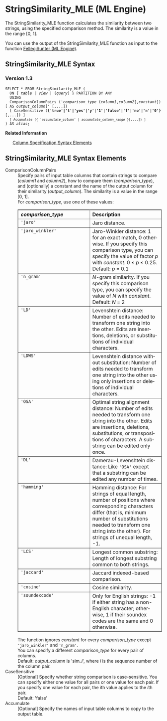 <div class="nested0" aria-labelledby="ariaid-title1" topicindex="1" topicid="euk1507823541050" id="euk1507823541050"><h1 class="title topictitle1" id="ariaid-title1">StringSimilarity_MLE (ML Engine)</h1><div class="body conbody">
<p class="p">The StringSimilarity_MLE function calculates the similarity between two strings, using the specified comparison method. The similarity is a value in the range [0, 1].</p>
<p class="p">You can use the output of the StringSimilarity_MLE function as input to the function <a href="nsp1558537470421.md#zwu1507904746201">FellegiSunter (ML Engine)</a>.</p></div><div class="topic reference nested1" aria-labelledby="ariaid-title2" topicindex="2" topicid="dzg1507823993600" xml:lang="en-us" lang="en-us" id="dzg1507823993600">
<h2 class="title topictitle2" id="ariaid-title2">StringSimilarity_MLE Syntax</h2><div class="body refbody"><div class="section" id="dzg1507823993600__section_N1000E_N1000C_N10001">
<h3 class="title sectiontitle">Version <span>1.3</span></h3><pre class="pre codeblock" xml:space="preserve"><code>SELECT * FROM StringSimilarity_MLE (
  <span>ON { <var class="keyword varname">table</var> | <var class="keyword varname">view</var> | (<var class="keyword varname">query</var>) }</span> PARTITION BY ANY
  USING
  ComparisonColumnPairs ('<var class="keyword varname">comparison_type</var> (<var class="keyword varname">column1</var>,<var class="keyword varname">column2</var>[,<var class="keyword varname">constant</var>])[ AS <var class="keyword varname">output_column</var>]' [,...])
  [ CaseSensitive (<span><b>{'true'|'t'|'yes'|'y'|'1'|'false'|'f'|'no'|'n'|'0'}</b></span>[,...]) ]
  <code class="ph codeph">[ Accumulate ({ '<var class="keyword varname">accumulate_column</var>' | <var class="keyword varname">accumulate_column_range</var> }[,...]) ]</code>
) AS <var class="keyword varname">alias</var>;</code></pre></div></div><div class="related-links"><div class="linklistheader"><p></p><b>Related Information</b></div>
<ul class="linklist linklist relinfo"><div class="linklistmember"><a href="ndv1557782188375.md">Column Specification Syntax Elements</a></div></ul></div></div><div class="topic reference nested1" aria-labelledby="ariaid-title3" topicindex="3" topicid="fvs1507823999172" xml:lang="en-us" lang="en-us" id="fvs1507823999172">
<h2 class="title topictitle2" id="ariaid-title3">StringSimilarity_MLE Syntax Elements</h2><div class="body refbody"><div class="section" id="fvs1507823999172__section_N10011_N1000E_N10001"><dl class="dl parml"><dt class="dt pt dlterm">ComparisonColumnPairs</dt><dd class="dd pd">Specify pairs of input table columns that contain strings to compare (<var class="keyword varname">column1</var> and <var class="keyword varname">column2</var>), how to compare them (<var class="keyword varname">comparison_type</var>), and (optionally) a constant and the name of the output column for their similarity (<var class="keyword varname">output_column</var>). The similarity is a value in the range [0, 1].</dd><dd class="dd pd ddexpand">For <var class="keyword varname">comparison_type</var>, use one of these values:</dd><dd class="dd pd ddexpand"><div class="tablenoborder"><table cellpadding="4" cellspacing="0" summary="" id="fvs1507823999172__table_N100C1_N100BD_N1001B_N10018_N10014_N10010_N10001" class="table" frame="border" border="1" rules="all"><div class="caption"></div><colgroup span="1"><col style="width:50%" span="1"></col><col style="width:50%" span="1"></col></colgroup><thead class="thead" style="text-align:left;"><tr class="row"><th class="entry cellrowborder" style="vertical-align:top;" id="d7407e178" rowspan="1" colspan="1"><var class="keyword varname">comparison_type</var></th><th class="entry cellrowborder" style="vertical-align:top;" id="d7407e181" rowspan="1" colspan="1">Description</th></tr></thead><tbody class="tbody"><tr class="row"><td class="entry cellrowborder" style="vertical-align:top;" headers="d7407e178" rowspan="1" colspan="1"><code class="ph codeph">'jaro'</code></td><td class="entry cellrowborder" style="vertical-align:top;" headers="d7407e181" rowspan="1" colspan="1">Jaro distance.</td></tr><tr class="row"><td class="entry cellrowborder" style="vertical-align:top;" headers="d7407e178" rowspan="1" colspan="1"><code class="ph codeph">'jaro_winkler'</code></td><td class="entry cellrowborder" style="vertical-align:top;" headers="d7407e181" rowspan="1" colspan="1">Jaro-Winkler distance: 1 for an exact match, 0 otherwise. If you specify this comparison type, you can specify the value of factor <var class="keyword varname">p</var> with <var class="keyword varname">constant</var>. 0 ≤ <var class="keyword varname">p</var> ≤ 0.25. Default: <var class="keyword varname">p</var> = 0.1</td></tr><tr class="row"><td class="entry cellrowborder" style="vertical-align:top;" headers="d7407e178" rowspan="1" colspan="1"><code class="ph codeph">'n_gram'</code></td><td class="entry cellrowborder" style="vertical-align:top;" headers="d7407e181" rowspan="1" colspan="1"><var class="keyword varname">N</var>-gram similarity. If you specify this comparison type, you can specify the value of <var class="keyword varname">N</var> with <var class="keyword varname">constant</var>. Default: <var class="keyword varname">N</var> = 2</td></tr><tr class="row"><td class="entry cellrowborder" style="vertical-align:top;" headers="d7407e178" rowspan="1" colspan="1"><code class="ph codeph">'LD'</code></td><td class="entry cellrowborder" style="vertical-align:top;" headers="d7407e181" rowspan="1" colspan="1">Levenshtein distance: Number of edits needed to transform one string into the other. Edits are insertions, deletions, or substitutions of individual characters.</td></tr><tr class="row"><td class="entry cellrowborder" style="vertical-align:top;" headers="d7407e178" rowspan="1" colspan="1"><code class="ph codeph">'LDWS'</code></td><td class="entry cellrowborder" style="vertical-align:top;" headers="d7407e181" rowspan="1" colspan="1">Levenshtein distance without substitution: Number of edits needed to transform one string into the other using only insertions or deletions of individual characters.</td></tr><tr class="row"><td class="entry cellrowborder" style="vertical-align:top;" headers="d7407e178" rowspan="1" colspan="1"><code class="ph codeph">'OSA'</code></td><td class="entry cellrowborder" style="vertical-align:top;" headers="d7407e181" rowspan="1" colspan="1">Optimal string alignment distance: Number of edits needed to transform one string into the other. Edits are insertions, deletions, substitutions, or transpositions of characters. A substring can be edited only once.</td></tr><tr class="row"><td class="entry cellrowborder" style="vertical-align:top;" headers="d7407e178" rowspan="1" colspan="1"><code class="ph codeph">'DL'</code></td><td class="entry cellrowborder" style="vertical-align:top;" headers="d7407e181" rowspan="1" colspan="1">Damerau-Levenshtein distance: Like <code class="ph codeph">'OSA'</code> except that a substring can be edited any number of times.</td></tr><tr class="row"><td class="entry cellrowborder" style="vertical-align:top;" headers="d7407e178" rowspan="1" colspan="1"><code class="ph codeph">'hamming'</code></td><td class="entry cellrowborder" style="vertical-align:top;" headers="d7407e181" rowspan="1" colspan="1">Hamming distance: For strings of equal length, number of positions where corresponding characters differ (that is, minimum number of substitutions needed to transform one string into the other). For strings of unequal length, -1.</td></tr><tr class="row"><td class="entry cellrowborder" style="vertical-align:top;" headers="d7407e178" rowspan="1" colspan="1"><code class="ph codeph">'LCS'</code></td><td class="entry cellrowborder" style="vertical-align:top;" headers="d7407e181" rowspan="1" colspan="1">Longest common substring: Length of longest substring common to both strings.</td></tr><tr class="row"><td class="entry cellrowborder" style="vertical-align:top;" headers="d7407e178" rowspan="1" colspan="1"><code class="ph codeph">'jaccard'</code></td><td class="entry cellrowborder" style="vertical-align:top;" headers="d7407e181" rowspan="1" colspan="1">Jaccard indexed-based comparison.</td></tr><tr class="row"><td class="entry cellrowborder" style="vertical-align:top;" headers="d7407e178" rowspan="1" colspan="1"><code class="ph codeph">'cosine'</code></td><td class="entry cellrowborder" style="vertical-align:top;" headers="d7407e181" rowspan="1" colspan="1">Cosine similarity.</td></tr><tr class="row"><td class="entry cellrowborder" style="vertical-align:top;" headers="d7407e178" rowspan="1" colspan="1"><code class="ph codeph">'soundexcode'</code></td><td class="entry cellrowborder" style="vertical-align:top;" headers="d7407e181" rowspan="1" colspan="1">Only for English strings: -1 if either string has a non-English character; otherwise, 1 if their soundex codes are the same and 0 otherwise.</td></tr></tbody></table></div>
The function ignores <var class="keyword varname">constant</var> for every <var class="keyword varname">comparison_type</var> except <code class="ph codeph">'jaro_winkler'</code> and <code class="ph codeph">'n_gram'</code>.</dd><dd class="dd pd ddexpand">You can specify a different <var class="keyword varname">comparison_type</var> for every pair of columns.</dd><dd class="dd pd ddexpand">Default: <var class="keyword varname">output_column</var> is 'sim_<var class="keyword varname">i</var>', where <var class="keyword varname">i</var> is the sequence number of the column pair.</dd><dt class="dt pt dlterm">CaseSensitive</dt><dd class="dd pd">[Optional] Specify whether string comparison is case-sensitive. You can specify either one value for all pairs or one value for each pair. If you specify one value for each pair, the <var class="keyword varname">i</var>th value applies to the <var class="keyword varname">i</var>th pair.</dd><dd class="dd pd ddexpand">Default: 'false'</dd><dt class="dt pt dlterm">Accumulate</dt><dd class="dd pd">[Optional] Specify the names of input table columns to copy to the output table.</dd></dl></div></div></div></div>
